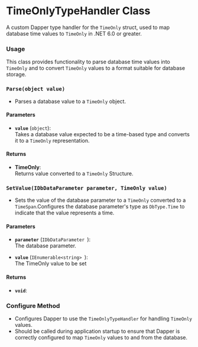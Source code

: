 # TimeOnlyTypeHandler Class

A custom Dapper type handler for the `TimeOnly` struct, used to map database time values to `TimeOnly` in .NET 6.0 or greater.

### Usage

This class provides functionality to parse database time values into `TimeOnly` and to convert `TimeOnly` values to a format suitable for database storage.

### `Parse(object value)`

- Parses a database value to a `TimeOnly` object.

#### Parameters
- **`value`** (`object`):  
   Takes a database value expected to be a time-based type and converts it to a `TimeOnly` representation.

#### Returns
- **TimeOnly**:  
   Returns value converted to a `TimeOnly` Structure.

### `SetValue(IDbDataParameter parameter, TimeOnly value)`

- Sets the value of the database parameter to a `TimeOnly` converted to a `TimeSpan`.Configures the database parameter's type as `DbType.Time` to indicate that the value represents a time.

#### Parameters
- **`parameter`** (`IDbDataParameter `):  
  The database parameter.
  
- **`value`** (`IEnumerable<string> `):  
  The TimeOnly value to be set

#### Returns
- **`void`**:  

### Configure Method
- Configures Dapper to use the `TimeOnlyTypeHandler` for handling `TimeOnly` values.
- Should be called during application startup to ensure that Dapper is correctly configured to map `TimeOnly` values to and from the database.
